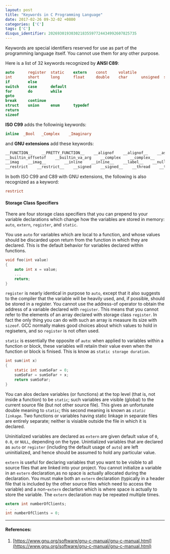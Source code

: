 ```yaml
---
layout: post
title: "Keywords in C Programming Language"
date: 2017-02-26 09-32-02 +0800
categories: ['C']
tags: ['C']
disqus_identifier: 202693019303021835597724434992607825735
---
```


Keywords are special identifiers reserved for use as part of the programming language itself. You cannot use them for any other purpose.

Here is a list of 32 keywords recognized by **ANSI C89**:

```c
auto      register  static    extern    const     volatile
int       short     long      float     double    char      unsigned  signed    void
if        else
switch    case      default
for       do        while
goto
break     continue
struct    union     enum      typedef
return
sizeof
```

**ISO C99** adds the followinig keywords:

```c
inline  _Bool   _Complex    _Imaginary
```

and **GNU extensions** add these keywords:

```c
__FUNCTION__    __PRETTY_FUNCTION__    __alignof    __alignof__    __asm    __asm__    __attribute    __attribute__
__builtin_offsetof    __builtin_va_arg    __complex    __complex__    __const    __extension__    __func__
__imag    __imag__        __inline    __inline__    __label__    __null    __real    __real__
__restrict    __restrict__    __signed    __signed__    __thread    __typeof    __volatile    __volatile__
```

In both ISO C99 and C89 with GNU extensions, the following is also recognized as a keyword:

```c
restrict
```

#### Storage Class Specifiers

There are four storage class specifiers that you can prepend to your variable declarations which change how the variables are stored in memory: `auto`, `extern`, `register`, and `static`.

You use `auto` for variables which are local to a function, and whose values should be discarded upon return from the function in which they are declared. This is the default behavior for variables declared within functions.

```c
void foo(int value)
{
    auto int x = value;
    ...
    return;
}
```

`register` is nearly identical in purpose to `auto`, except that it also suggests to the compiler that the variable will be heavily used, and, if possible, should be stored in a register. You cannot use the address-of operator to obtain the address of a variable declared with `register`. This means that you cannot refer to the elements of an array declared with storage class `register`. In fact the only thing you can do with such an array is measure its size with `sizeof`. GCC normally makes good choices about which values to hold in regiseters, and so `register` is not often used.

`static` is essentially the opposite of `auto`: when applied to variables within a function or block, these variables will retaiin their value even when the function or block is finised. This is know as `static storage duration`.

```c
int sum(int x)
{
    static int sumSoFar = 0;
    sumSoFar = sumSoFar + x;
    return sumSoFar;
}
```

You can alos declare variables (or functions) at the top level (that is, not inside a function) to be `static`; such variables are visible (global) to the current source file (but not other source file). This gives an unfortunate double meaning to `static`; this second meaning is known as *`static linkage`*. Two functions or variables having static linkage in separate files are entirely separate; neither is visiable outside the file in which it is declared.

Uninitialized variables are declared as `extern` are given default value of `0`, `0.0`, or `NULL`, depending on the type. Unintialized variables that are declared as `auto` or `register` (including the default usage of `auto`) are left uninitialized, and hence should be assumed to hold any particular value.

`extern` is useful for declaring variables that you want to be visible to all source files that are linked into your project. You cannot initialize a variable in an `extern` declaration,as no space is actually allocated during the declaration. You must make both an `extern` declaration (typically in a header file that is included by the other source files which need to access the variable) and a non-`extern` declartion which is where space is actually to store the variable. The `extern` declaration may be repeated multiple times.

```c
extern int numberOfClients;
. . .
int numberOfClients = 0;
```

- - -

#### References:

1. [https://www.gnu.org/software/gnu-c-manual/gnu-c-manual.html](https://www.gnu.org/software/gnu-c-manual/gnu-c-manual.html)
